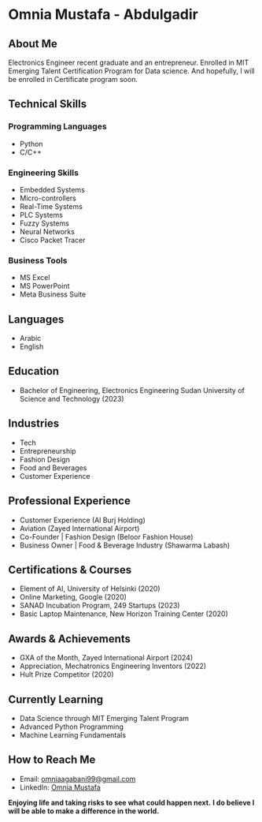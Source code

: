 # Omnia Mustafa - Abdulgadir

## About Me

Electronics Engineer recent graduate and an entrepreneur.
Enrolled in MIT Emerging Talent Certification Program for Data science.
And hopefully, I will be enrolled in Certificate program soon.

## Technical Skills

### Programming Languages

- Python
- C/C++

### Engineering Skills

- Embedded Systems
- Micro-controllers
- Real-Time Systems
- PLC Systems
- Fuzzy Systems
- Neural Networks
- Cisco Packet Tracer

### Business Tools

- MS Excel
- MS PowerPoint
- Meta Business Suite

## Languages

- Arabic
- English

## Education

- Bachelor of Engineering, Electronics Engineering
  Sudan University of Science and Technology (2023)

## Industries

- Tech
- Entrepreneurship
- Fashion Design
- Food and Beverages
- Customer Experience

## Professional Experience

- Customer Experience (Al Burj Holding)
- Aviation (Zayed International Airport)
- Co-Founder | Fashion Design (Beloor Fashion House)
- Business Owner | Food & Beverage Industry (Shawarma Labash)

## Certifications & Courses

- Element of AI, University of Helsinki (2020)
- Online Marketing, Google (2020)
- SANAD Incubation Program, 249 Startups (2023)
- Basic Laptop Maintenance, New Horizon Training Center (2020)

## Awards & Achievements

- GXA of the Month, Zayed International Airport (2024)
- Appreciation, Mechatronics Engineering Inventors (2022)
- Hult Prize Competitor (2020)

## Currently Learning

- Data Science through MIT Emerging Talent Program
- Advanced Python Programming
- Machine Learning Fundamentals

## How to Reach Me

- Email: <omniaagabani99@gmail.com>
- LinkedIn: [Omnia Mustafa](https://www.linkedin.com/in/omniamustafa)

**Enjoying life and taking risks to see what could happen next.**
**I do believe I will be able to make a difference in the world.**
